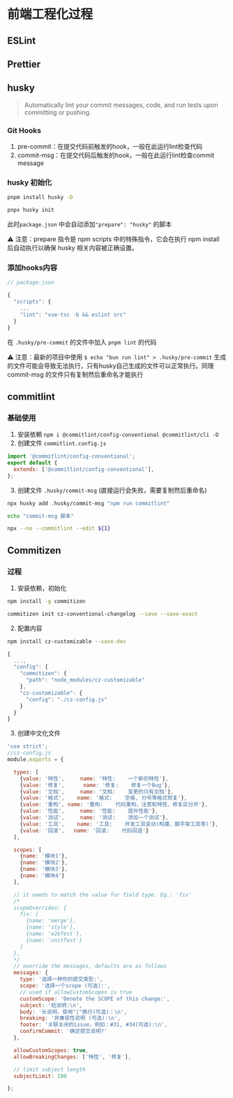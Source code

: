 # 前端工程化过程

## ESLint

## Prettier

## husky

> Automatically lint your commit messages, code, and run tests upon committing or pushing.

### Git Hooks

1. pre-commit：在提交代码前触发的hook，一般在此运行lint检查代码
2. commit-msg：在提交代码后触发的hook，一般在此运行lint检查commit message

### husky 初始化

```bash
pnpm install husky -D

pnpx husky init
```

此时`package.json` 中会自动添加`"prepare": "husky"` 的脚本

⚠️  注意：prepare 指令是 npm scripts 中的特殊指令，它会在执行 npm install 后自动执行以确保 husky 相关内容被正确设置。

### 添加hooks内容

```js
// package.json

{
  "scripts": {
    ...
    "lint": "vue-tsc -b && eslint src"
  }
}
```

在 `.husky/pre-commit` 的文件中加入 `pnpm lint` 的代码

⚠️  注意：最新的项目中使用 `$ echo "bun run lint" > .husky/pre-commit` 生成的文件可能会导致无法执行，只有husky自己生成的文件可以正常执行。同理 commit-msg 的文件只有复制然后重命名才能执行

## commitlint

### 基础使用

1. 安装依赖
`npm i @commitlint/config-conventional @commitlint/cli -D` 
2. 创建文件 `commitlint.config.js`
```js
import '@commitlint/config-conventional';
export default {
  extends: ['@commitlint/config-conventional'],
};

```
3. 创建文件 `.husky/commit-msg` (直接运行会失败，需要复制然后重命名)
```bash
npx husky add .husky/commit-msg "npm run commitlint"
```

```bash
echo "commit-msg 脚本"

npx --no --commitlint --edit ${1}

```
## Commitizen

### 过程

1. 安装依赖，初始化
```bash
npm install -g commitizen

commitizen init cz-conventional-changelog --save --save-exact
```
2. 配置内容
```bash
npm install cz-customizable --save-dev

```

```js
{
  ...,
  "config": {
    "commitizen": {
      "path": "node_modules/cz-customizable"
    },
    "cz-customizable": {
      "config": "./cz-config.js"
    }
  }
}
```
3. 创建中文化文件
```js
'use strict';
//cz-config.js
module.exports = {

  types: [
    {value: '特性',     name: '特性:    一个新的特性'},
    {value: '修复',      name: '修复:    修复一个Bug'},
    {value: '文档',     name: '文档:    变更的只有文档'},
    {value: '格式',    name: '格式:    空格, 分号等格式修复'},
    {value: '重构', name: '重构:    代码重构，注意和特性、修复区分开'},
    {value: '性能',     name: '性能:    提升性能'},
    {value: '测试',     name: '测试:    添加一个测试'},
    {value: '工具',    name: '工具:    开发工具变动(构建、脚手架工具等)'},
    {value: '回滚',   name: '回滚:    代码回退'}
  ],

  scopes: [
    {name: '模块1'},
    {name: '模块2'},
    {name: '模块3'},
    {name: '模块4'}
  ],

  // it needs to match the value for field type. Eg.: 'fix'
  /*
  scopeOverrides: {
    fix: [
      {name: 'merge'},
      {name: 'style'},
      {name: 'e2eTest'},
      {name: 'unitTest'}
    ]
  },
  */
  // override the messages, defaults are as follows
  messages: {
    type: '选择一种你的提交类型:',
    scope: '选择一个scope (可选):',
    // used if allowCustomScopes is true
    customScope: 'Denote the SCOPE of this change:',
    subject: '短说明:\n',
    body: '长说明，使用"|"换行(可选)：\n',
    breaking: '非兼容性说明 (可选):\n',
    footer: '关联关闭的issue，例如：#31, #34(可选):\n',
    confirmCommit: '确定提交说明?'
  },

  allowCustomScopes: true,
  allowBreakingChanges: ['特性', '修复'],

  // limit subject length
  subjectLimit: 100

};

```